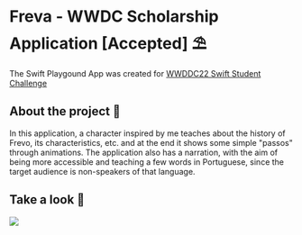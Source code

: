 # Freva - WWDC Scholarship Application [Accepted] ⛱️

The Swift Playgound App was created for <a href="https://developer.apple.com/wwdc22/swift-student-challenge/">WWDDC22 Swift Student Challenge</a>

## About the project 💬

In this application, a character inspired by me teaches about the history of Frevo, its characteristics, etc. and at the end it shows some simple "passos" through animations. 
The application also has a narration, with the aim of being more accessible and teaching a few words in Portuguese, since the target audience is non-speakers of that language.

## Take a look 👀

![](https://github.com/joanalimaa/FrevaWWDC23/commit/ad8aa31d215cfa97d4ecabd5c3fc1c02dee85ad9)

